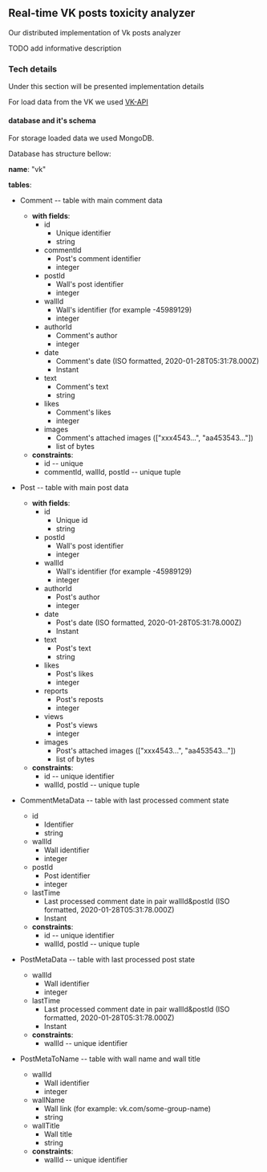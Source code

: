 ## Real-time VK posts toxicity analyzer

Our distributed implementation of Vk posts analyzer

TODO add informative description

### Tech details

Under this section will be presented implementation details

For load data from the VK we used [VK-API](https://vk.com/dev/methods)

#### database and it's schema

For storage loaded data we used MongoDB.

Database has structure bellow:

**name**: "vk"

**tables**:

* Comment -- table with main comment data
    * **with fields**:
        * id
            * Unique identifier
            * string
        * commentId
            * Post's comment identifier
            * integer
        * postId
            * Wall's post identifier
            * integer
        * wallId
            * Wall's identifier (for example -45989129)
            * integer
        * authorId
            * Comment's author
            * integer
        * date
            * Comment's date (ISO formatted, 2020-01-28T05:31:78.000Z)
            * Instant
        * text
            * Comment's text
            * string
        * likes
            * Comment's likes
            * integer
        * images
            * Comment's attached images (["xxx4543...", "aa453543..."])
            * list of bytes
    * **constraints**:
        * id -- unique
        * commentId, wallId, postId -- unique tuple

* Post -- table with main post data
    * **with fields**:
        * id
            * Unique id
            * string
        * postId
            * Wall's post identifier
            * integer
        * wallId
            * Wall's identifier (for example -45989129)
            * integer
        * authorId
            * Post's author
            * integer
        * date
            * Post's date (ISO formatted, 2020-01-28T05:31:78.000Z)
            * Instant
        * text
            * Post's text
            * string
        * likes
            * Post's likes
            * integer
        * reports
            * Post's reposts
            * integer
        * views
            * Post's views
            * integer
        * images
            * Post's attached images (["xxx4543...", "aa453543..."])
            * list of bytes
    * **constraints**:
        * id -- unique identifier
        * wallId, postId -- unique tuple


* CommentMetaData -- table with last processed comment state
    * id
        * Identifier
        * string
    * wallId
        * Wall identifier
        * integer
    * postId
        * Post identifier
        * integer
    * lastTime
        * Last processed comment date in pair wallId&postId (ISO formatted, 2020-01-28T05:31:78.000Z)
        * Instant
    * **constraints**:
        * id -- unique identifier
        * wallId, postId -- unique tuple

* PostMetaData -- table with last processed post state
    * wallId
        * Wall identifier
        * integer
    * lastTime
        * Last processed comment date in pair wallId&postId (ISO formatted, 2020-01-28T05:31:78.000Z)
        * Instant
    * **constraints**:
        * wallId -- unique identifier

* PostMetaToName -- table with wall name and wall title
    * wallId
        * Wall identifier
        * integer
    * wallName
        * Wall link (for example: vk.com/some-group-name)
        * string
    * wallTitle
        * Wall title
        * string
    * **constraints**:
        * wallId -- unique identifier
    


